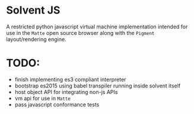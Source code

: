 # Solvent JS

A restricted python javascript virtual machine implementation intended for use in the `Matte` open source
browser along with the `Pigment` layout/rendering engine.

# TODO:
* finish implementing es3 compliant interpreter
* bootstrap es2015 using babel transpiler running inside solvent itself
* host object API for integrating non-js APIs
* vm api for use in `Matte`
* pass javascript conformance tests